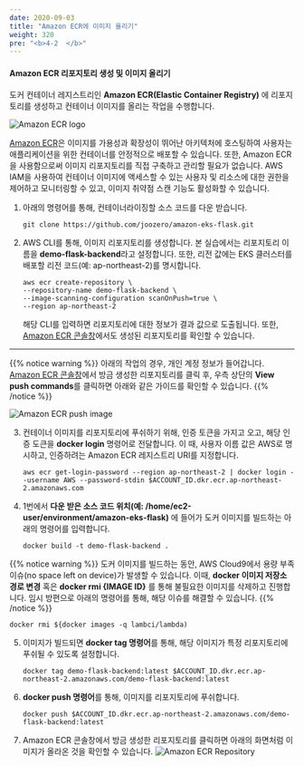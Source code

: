 ```yaml
---
date: 2020-09-03
title: "Amazon ECR에 이미지 올리기"
weight: 320
pre: "<b>4-2  </b>"
---
```


#### Amazon ECR 리포지토리 생성 및 이미지 올리기
도커 컨테이너 레지스트리인 **Amazon ECR(Elastic Container Registry)** 에 리포지토리를 생성하고 컨테이너 이미지를 올리는 작업을 수행합니다. 

![Amazon ECR logo](/images/container_image/amazon-ecr-logo.png)

[Amazon ECR](https://docs.aws.amazon.com/AmazonECR/latest/userguide/what-is-ecr.html)은 이미지를 가용성과 확장성이 뛰어난 아키텍처에 호스팅하여 사용자는 애플리케이션을 위한 컨테이너를 안정적으로 배포할 수 있습니다. 또한, Amazon ECR을 사용함으로써 이미지 리포지토리를 직접 구축하고 관리할 필요가 없습니다. AWS IAM을 사용하여 컨테이너 이미지에 액세스할 수 있는 사용자 및 리소스에 대한 권한을 제어하고 모니터링할 수 있고, 이미지 취약점 스캔 기능도 활성화할 수 있습니다.

1. 아래의 명령어를 통해, 컨테이너라이징할 소스 코드를 다운 받습니다.
    ```
    git clone https://github.com/joozero/amazon-eks-flask.git
    ```
2. AWS CLI를 통해, 이미지 리포지토리를 생성합니다. 본 실습에서는 리포지토리 이름을 **demo-flask-backend**라고 설정합니다. 또한, 리전 값에는 EKS 클러스터를 배포할 리전 코드(예: ap-northeast-2)를 명시합니다.
    ```
    aws ecr create-repository \
    --repository-name demo-flask-backend \
    --image-scanning-configuration scanOnPush=true \
    --region ap-northeast-2
    ```
    해당 CLI를 입력하면 리포지토리에 대한 정보가 결과 값으로 도출됩니다. 또한, [Amazon ECR 콘솔창](https://console.aws.amazon.com/ecr/home)에서도 생성된 리포지토리를 확인할 수 있습니다.

* * *
{{% notice warning %}}
아래의 작업의 경우, 개인 계정 정보가 들어갑니다. [Amazon ECR 콘솔창](https://console.aws.amazon.com/ecr/home)에서 방금 생성한 리포지토리를 클릭 후, 우측 상단의 **View push commands**를 클릭하면 아래와 같은 가이드를 확인할 수 있습니다.
{{% /notice  %}}

![Amazon ECR push image](/images/container_image/amazon-ecr-push-process.png)

3. 컨테이너 이미지를 리포지토리에 푸쉬하기 위해, 인증 토큰을 가지고 오고, 해당 인증 도큰을 **docker login** 명령어로 전달합니다. 이 때, 사용자 이름 값은 AWS로 명시하고, 인증하려는 Amazon ECR 레지스트리 URI를 지정합니다.
    ```
    aws ecr get-login-password --region ap-northeast-2 | docker login --username AWS --password-stdin $ACCOUNT_ID.dkr.ecr.ap-northeast-2.amazonaws.com
    ```
4. 1번에서 **다운 받은 소스 코드  위치(예: /home/ec2-user/environment/amazon-eks-flask)** 에 들어가 도커 이미지를 빌드하는 아래의 명령어를 입력합니다.
    ```
    docker build -t demo-flask-backend .
    ```
{{% notice warning %}}
도커 이미지를 빌드하는 동안, AWS Cloud9에서 용량 부족 이슈(no space left on device)가 발생할 수 있습니다. 이때, **docker 이미지 저장소 경로 변경** 혹은 **docker rmi {IMAGE ID}** 를 통해 불필요한 이미지를 삭제하고 진행합니다. 임시 방편으로 아래의 명령어를 통해, 해당 이슈를 해결할 수 있습니다.
{{% /notice %}}

    docker rmi ${docker images -q lambci/lambda)

5. 이미지가 빌드되면 **docker tag 명령어**를 통해, 해당 이미지가 특정 리포지토리에 푸쉬될 수 있도록 설정합니다.
    ```
    docker tag demo-flask-backend:latest $ACCOUNT_ID.dkr.ecr.ap-northeast-2.amazonaws.com/demo-flask-backend:latest
    ```
6. **docker push 명령어**를 통해, 이미지를 리포지토리에 푸쉬합니다.
    ```
    docker push $ACCOUNT_ID.dkr.ecr.ap-northeast-2.amazonaws.com/demo-flask-backend:latest
    ```
7. Amazon ECR 콘솔창에서 방금 생성한 리포지토리를 클릭하면 아래의 화면처럼 이미지가 올라온 것을 확인할 수 있습니다.
    ![Amazon ECR Repository](/images/container_image/amazon-ecr-repository.png)
